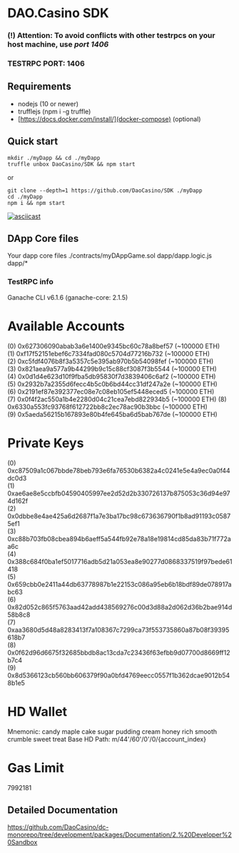 
# DAO.Casino SDK 

### (!) Attention: To avoid conflicts with other testrpcs on your host machine, use *port 1406* 
### TESTRPC PORT: 1406

## Requirements
 - nodejs (10 or newer)
 - trufflejs (npm i -g truffle)
 - [https://docs.docker.com/install/](docker-compose) (optional)


## Quick start
```
mkdir ./myDapp && cd ./myDapp
truffle unbox DaoCasino/SDK && npm start
```
or

```
git clone --depth=1 https://github.com/DaoCasino/SDK ./myDapp
cd ./myDapp
npm i && npm start
```

[![asciicast](https://asciinema.org/a/0tIUXlfpzbqBRug8zjmlUDU9a.png)](https://asciinema.org/a/0tIUXlfpzbqBRug8zjmlUDU9a)


## DApp Core files
Your dapp core files 
./contracts/myDAppGame.sol
dapp/dapp.logic.js
dapp/* 

### TestRPC info
Ganache CLI v6.1.6 (ganache-core: 2.1.5)

Available Accounts
==================
(0) 0x627306090abab3a6e1400e9345bc60c78a8bef57 (~100000 ETH)  
(1) 0xf17f52151ebef6c7334fad080c5704d77216b732 (~100000 ETH)  
(2) 0xc5fdf4076b8f3a5357c5e395ab970b5b54098fef (~100000 ETH)  
(3) 0x821aea9a577a9b44299b9c15c88cf3087f3b5544 (~100000 ETH)  
(4) 0x0d1d4e623d10f9fba5db95830f7d3839406c6af2 (~100000 ETH)  
(5) 0x2932b7a2355d6fecc4b5c0b6bd44cc31df247a2e (~100000 ETH)  
(6) 0x2191ef87e392377ec08e7c08eb105ef5448eced5 (~100000 ETH)  
(7) 0x0f4f2ac550a1b4e2280d04c21cea7ebd822934b5 (~100000 ETH) 
(8) 0x6330a553fc93768f612722bb8c2ec78ac90b3bbc (~100000 ETH)  
(9) 0x5aeda56215b167893e80b4fe645ba6d5bab767de (~100000 ETH)

Private Keys
==================
(0) 0xc87509a1c067bbde78beb793e6fa76530b6382a4c0241e5e4a9ec0a0f44dc0d3  
(1) 0xae6ae8e5ccbfb04590405997ee2d52d2b330726137b875053c36d94e974d162f  
(2) 0x0dbbe8e4ae425a6d2687f1a7e3ba17bc98c673636790f1b8ad91193c05875ef1  
(3) 0xc88b703fb08cbea894b6aeff5a544fb92e78a18e19814cd85da83b71f772aa6c  
(4) 0x388c684f0ba1ef5017716adb5d21a053ea8e90277d0868337519f97bede61418  
(5) 0x659cbb0e2411a44db63778987b1e22153c086a95eb6b18bdf89de078917abc63  
(6) 0x82d052c865f5763aad42add438569276c00d3d88a2d062d36b2bae914d58b8c8  
(7) 0xaa3680d5d48a8283413f7a108367c7299ca73f553735860a87b08f39395618b7  
(8) 0x0f62d96d6675f32685bbdb8ac13cda7c23436f63efbb9d07700d8669ff12b7c4  
(9) 0x8d5366123cb560bb606379f90a0bfd4769eecc0557f1b362dcae9012b548b1e5  

HD Wallet
==================
Mnemonic:      candy maple cake sugar pudding cream honey rich smooth crumble sweet treat
Base HD Path:  m/44'/60'/0'/0/{account_index}

Gas Limit
==================
7992181


## Detailed Documentation

https://github.com/DaoCasino/dc-monorepo/tree/development/packages/Documentation/2.%20Developer%20Sandbox
